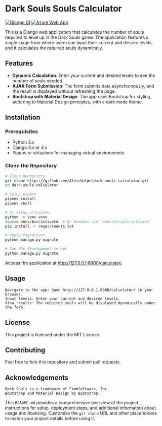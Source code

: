 # Dark Souls Souls Calculator
[![Django CI](https://github.com/AlessVolpe/DarkSouls_WebTools/actions/workflows/django.yml/badge.svg)](https://github.com/AlessVolpe/DarkSouls_WebTools/actions/workflows/django.yml)
[![Azure Web App](https://github.com/AlessVolpe/DarkSouls_WebTools/actions/workflows/azure-webapps-python.yml/badge.svg)](https://github.com/AlessVolpe/DarkSouls_WebTools/actions/workflows/azure-webapps-python.yml)

This is a Django web application that calculates the number of souls required to level up in the Dark Souls game. The application features a single-page form where users can input their current and desired levels, and it calculates the required souls dynamically.

## Features

- **Dynamic Calculation**: Enter your current and desired levels to see the number of souls needed.
- **AJAX Form Submission**: The form submits data asynchronously, and the result is displayed without refreshing the page.
- **Bootstrap with Material Design**: The app uses Bootstrap for styling, adhering to Material Design principles, with a dark mode theme.

## Installation

### Prerequisites

- Python 3.x
- Django 3.x or 4.x
- Pipenv or virtualenv for managing virtual environments

### Clone the Repository

```bash
# Clone Repository
git clone https://github.com/AlessVolpe/dark-souls-calculator.git
cd dark-souls-calculator

# Setup pipenv
pipenv install
pipenv shell

# or setup vrtualenv
python -m venv venv
source venv/bin/activate  # On Windows use `venv\Scripts\activate`
pip install -r requirements.txt

# Apply migrations
python manage.py migrate

# Run the development server
python manage.py migrate
```
Access the application at http://127.0.0.1:8000/calculator/.

## Usage

    Navigate to the app: Open http://127.0.0.1:8000/calculator/ in your browser.
    Input levels: Enter your current and desired levels.
    View results: The required souls will be displayed dynamically under the form.

## License

This project is licensed under the MIT License.

## Contributing

Feel free to fork this repository and submit pull requests.

## Acknowledgements

    Dark Souls is a trademark of FromSoftware, Inc.
    Bootstrap and Material Design by Bootstrap.


This `README.md` provides a comprehensive overview of the project, instructions for setup, deployment steps, and additional information about usage and licensing. Customize the `git clone` URL and other placeholders to match your project details before using it.
